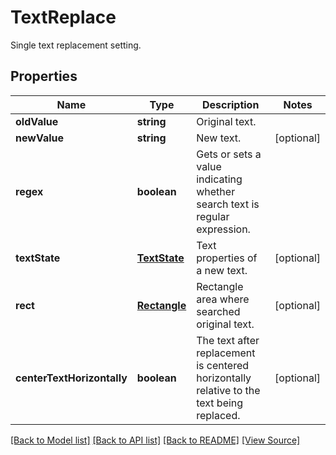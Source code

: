 ﻿# TextReplace
Single text replacement setting.

## Properties
Name | Type | Description | Notes
------------ | ------------- | ------------- | -------------
**oldValue** | **string** | Original text. | 
**newValue** | **string** | New text. | [optional]
**regex** | **boolean** | Gets or sets a value indicating whether search text is regular expression. | 
**textState** | [**TextState**](TextState.md) | Text properties of a new text. | [optional]
**rect** | [**Rectangle**](Rectangle.md) | Rectangle area where searched original text. | [optional]
**centerTextHorizontally** | **boolean** | The text after replacement is centered horizontally relative to the text being replaced. | [optional]

[[Back to Model list]](../README.md#documentation-for-models) [[Back to API list]](../README.md#documentation-for-api-endpoints) [[Back to README]](../README.md) [[View Source]](../src/models/textReplace.ts)

